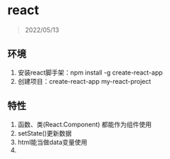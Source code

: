 # react
> 2022/05/13

## 环境
1. 安装react脚手架：npm install -g create-react-app
2. 创建项目：create-react-app my-react-project


## 特性
1. 函数、类(React.Component) 都能作为组件使用
2. setState()更新数据
3. html能当做data变量使用
4. 